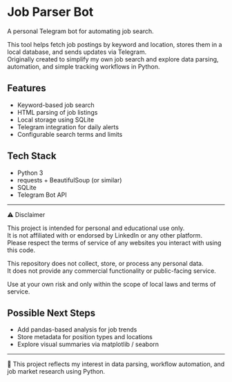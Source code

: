 # Job Parser Bot

A personal Telegram bot for automating job search.

This tool helps fetch job postings by keyword and location, stores them in a local database, and sends updates via Telegram.  
Originally created to simplify my own job search and explore data parsing, automation, and simple tracking workflows in Python.

## Features

- Keyword-based job search
- HTML parsing of job listings
- Local storage using SQLite
- Telegram integration for daily alerts
- Configurable search terms and limits

## Tech Stack

- Python 3
- requests + BeautifulSoup (or similar)
- SQLite
- Telegram Bot API

---

⚠️ Disclaimer

This project is intended for personal and educational use only.  
It is not affiliated with or endorsed by LinkedIn or any other platform.  
Please respect the terms of service of any websites you interact with using this code.

This repository does not collect, store, or process any personal data.  
It does not provide any commercial functionality or public-facing service.

Use at your own risk and only within the scope of local laws and terms of service.


## Possible Next Steps

- Add pandas-based analysis for job trends
- Store metadata for position types and locations
- Explore visual summaries via matplotlib / seaborn

---

📌 This project reflects my interest in data parsing, workflow automation, and job market research using Python.
